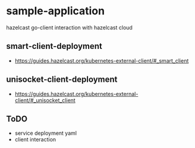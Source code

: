 # sample-application
hazelcast go-client interaction with hazelcast cloud

## smart-client-deployment
- https://guides.hazelcast.org/kubernetes-external-client/#_smart_client

## unisocket-client-deployment
- https://guides.hazelcast.org/kubernetes-external-client/#_unisocket_client

## ToDO
- service deployment yaml
- client interaction
